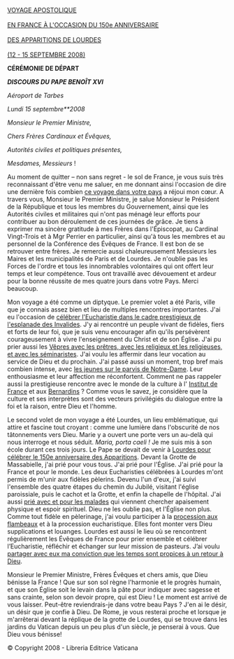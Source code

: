 [VOYAGE APOSTOLIQUE \
\
EN FRANCE À L'OCCASION DU 150e ANNIVERSAIRE \
\
DES APPARITIONS DE LOURDES\
\
(12 - 15 SEPTEMBRE 2008)](/content/benedict-xvi/fr/travels/2008/index_francia.html)

**CÉRÉMONIE DE DÉPART**

***DISCOURS DU PAPE BENOÎT XVI***

*Aéroport de Tarbes*

*Lundi 15 septembre**2008*

*Monsieur le Premier Ministre,*

*Chers Frères Cardinaux et Évêques,*

*Autorités civiles et politiques présentes,*

*Mesdames, Messieurs* !

Au moment de quitter – non sans regret - le sol de France, je vous suis très reconnaissant d'être venu me saluer, en me donnant ainsi l'occasion de dire une dernière fois combien [ce voyage dans votre pays](/content/benedict-xvi/fr/travels/2008/index_francia.html) a réjoui mon cœur. A travers vous, Monsieur le Premier Ministre, je salue Monsieur le Président de la République et tous les membres du Gouvernement, ainsi que les Autorités civiles et militaires qui n'ont pas ménagé leur efforts pour contribuer au bon déroulement de ces journées de grâce. Je tiens à exprimer ma sincère gratitude à mes Frères dans l'Épiscopat, au Cardinal Vingt-Trois et à Mgr Perrier en particulier, ainsi qu'à tous les membres et au personnel de la Conférence des Évêques de France. Il est bon de se retrouver entre frères. Je remercie aussi chaleureusement Messieurs les Maires et les municipalités de Paris et de Lourdes. Je n'oublie pas les Forces de l'ordre et tous les innombrables volontaires qui ont offert leur temps et leur compétence. Tous ont travaillé avec dévouement et ardeur pour la bonne réussite de mes quatre jours dans votre Pays. Merci beaucoup.

Mon voyage a été comme un diptyque. Le premier volet a été Paris, ville que je connais assez bien et lieu de multiples rencontres importantes. J'ai eu l'occasion de [célébrer l'Eucharistie dans le cadre prestigieux de l'esplanade des Invalides](/content/benedict-xvi/fr/homilies/2008/documents/hf_ben-xvi_hom_20080913_parigi-esplanade.html). J'y ai rencontré un peuple vivant de fidèles, fiers et forts de leur foi, que je suis venu encourager afin qu'ils persévèrent courageusement à vivre l'enseignement du Christ et de son Église. J'ai pu prier aussi les [Vêpres avec les prêtres, avec les religieux et les religieuses, et avec les séminaristes](/content/benedict-xvi/fr/homilies/2008/documents/hf_ben-xvi_hom_20080912_parigi-vespri.html). J'ai voulu les affermir dans leur vocation au service de Dieu et du prochain. J'ai passé aussi un moment, trop bref mais combien intense, avec [les jeunes sur le parvis de Notre-Dame](/content/benedict-xvi/fr/speeches/2008/september/documents/hf_ben-xvi_spe_20080912_parigi-giovani.html). Leur enthousiasme et leur affection me réconfortent. Comment ne pas rappeler aussi la prestigieuse rencontre avec le monde de la culture à l' [Institut de France](/content/benedict-xvi/fr/speeches/2008/september/documents/hf_ben-xvi_spe_20080913_parigi-institut-de-france.html) et aux [Bernardins](/content/benedict-xvi/fr/speeches/2008/september/documents/hf_ben-xvi_spe_20080912_parigi-cultura.html) ? Comme vous le savez, je considère que la culture et ses interprètes sont des vecteurs privilégiés du dialogue entre la foi et la raison, entre Dieu et l'homme.

Le second volet de mon voyage a été Lourdes, un lieu emblématique, qui attire et fascine tout croyant : comme une lumière dans l'obscurité de nos tâtonnements vers Dieu. Marie y a ouvert une porte vers un au-delà qui nous interroge et nous séduit. *Maria, porta caeli !* Je me suis mis à son école durant ces trois jours. Le Pape se devait de venir à [Lourdes pour célébrer le 150e anniversaire des Apparitions](/content/benedict-xvi/fr/homilies/2008/documents/hf_ben-xvi_hom_20080914_lourdes-apparizioni.html). Devant la Grotte de Massabielle, j'ai prié pour vous tous. J'ai prié pour l'Église. J'ai prié pour la France et pour le monde. Les deux Eucharisties célébrées à Lourdes m'ont permis de m'unir aux fidèles pèlerins. Devenu l'un d'eux, j'ai suivi l'ensemble des quatre étapes du chemin du Jubilé, visitant l'église paroissiale, puis le cachot et la Grotte, et enfin la chapelle de l'hôpital. J'ai aussi [prié avec et pour les malades](/content/benedict-xvi/fr/homilies/2008/documents/hf_ben-xvi_hom_20080915_lourdes-malati.html) qui viennent chercher apaisement physique et espoir spirituel. Dieu ne les oublie pas, et l'Église non plus. Comme tout fidèle en pèlerinage, j'ai voulu participer à la [procession aux flambeaux](/content/benedict-xvi/fr/homilies/2008/documents/hf_ben-xvi_hom_20080913_lourdes-processione.html) et à la procession eucharistique. Elles font monter vers Dieu supplications et louanges. Lourdes est aussi le lieu où se rencontrent régulièrement les Évêques de France pour prier ensemble et célébrer l’Eucharistie, réfléchir et échanger sur leur mission de pasteurs. J’ai voulu [partager avec eux ma conviction que les temps sont propices à un retour à Dieu](/content/benedict-xvi/fr/speeches/2008/september/documents/hf_ben-xvi_spe_20080914_lourdes-vescovi.html).

Monsieur le Premier Ministre, Frères Évêques et chers amis, que Dieu bénisse la France ! Que sur son sol règne l'harmonie et le progrès humain, et que son Église soit le levain dans la pâte pour indiquer avec sagesse et sans crainte, selon son devoir propre, qui est Dieu ! Le moment est arrivé de vous laisser. Peut-être reviendrais-je dans votre beau Pays ? J'en ai le désir, un désir que je confie à Dieu. De Rome, je vous resterai proche et lorsque je m'arrêterai devant la réplique de la grotte de Lourdes, qui se trouve dans les jardins du Vatican depuis un peu plus d'un siècle, je penserai à vous. Que Dieu vous bénisse!

© Copyright 2008 - Libreria Editrice Vaticana